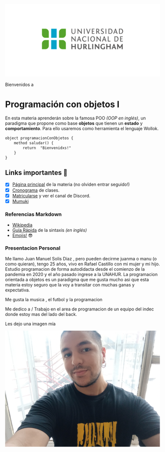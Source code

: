 ![Logo UNAHUR](./assets/UNAHUR.png)

Bienvenidos a
# Programación con objetos I

En esta materia aprenderán sobre la famosa POO _(OOP en inglés)_, un paradigma que propone como base **objetos** que tienen un **estado** y **comportamiento**.
Para ello usaremos como herramienta el lenguaje Wollok.

```wollok
object programacionConObjetos { 
    method saludar() { 
        return  "Bienvenidxs!" 
    }
}
```

## Links importantes :monocle_face:
- [x] [Página principal](https://obj1-unahur.github.io/) de la materia (no olviden entrar seguido!) 
- [x] [Cronograma](https://docs.google.com/spreadsheets/d/1Ik6coqFm2lr2m6EFBGo3Ul4Bi4RPhrrtMQLbK3WcbIQ/edit?usp=sharing) de clases.
- [x] [Matricularse](https://discord.gg/tqyHtPt) y ver el canal de Discord.
- [x] [Mumuki](https://mumuki.io/unahur-obj1)

### Referencias Markdown 
* [Wikipedia](https://es.wikipedia.org/wiki/Markdown)
* [Guía Rápida](https://greg.schueler.us/doc/markdown.txt) de la sintaxis _(en inglés)_
* [Emojis!](https://github.com/ikatyang/emoji-cheat-sheet/blob/master/README.md) :sunglasses:

### Presentacion Personal

Me llamo Juan Manuel Solis Diaz , pero pueden decirme juanma o manu (o como quieran), tengo 25 años, vivo en Rafael Castillo con mi mujer y mi hijo. Estudio programacion de forma autodidacta desde el comienzo de la pandemia en 2020 y el año pasado ingrese a la UNAHUR. La programacion orientada a objetos es un paradigma que me gusta mucho asi que esta materia estoy seguro que la voy a transitar con muchas ganas y expectativa. 

Me gusta la musica , el futbol y la programacion

Me dedico a / Trabajo en el area de programacion de un equipo del indec donde estoy mas del lado del back.

Les dejo una imagen mía 

![subir archivo de imagen](assets/foto-presentacion.jpg)
